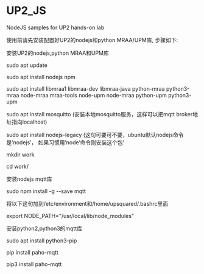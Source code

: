 # UP2_JS
NodeJS samples for UP2 hands-on lab

使用前请先安装配置好UP2的nodejs和python MRAA/UPM库, 步骤如下:

安装UP2的nodejs,python MRAA和UPM库
 
sudo apt update

sudo apt install nodejs npm

sudo apt install libmraa1 libmraa-dev libmraa-java python-mraa python3-mraa node-mraa mraa-tools node-upm node-mraa python-upm python3-upm

sudo apt install mosquitto (安装本地mosquitto服务，这样可以把mqtt broker地址指向localhost)

sudo apt install nodejs-legacy (这句可要可不要，ubuntu默认nodejs命令是’nodejs’， 如果习惯用’node’命令则安装这个包’

mkdir work

cd work/

安装nodejs mqtt库

sudo npm install -g --save mqtt

将以下这句加到/etc/environment和/home/upsquared/.bashrc里面

export NODE_PATH="/usr/local/lib/node_modules"


安装python2,python3的mqtt库

sudo apt install python3-pip

pip install paho-mqtt

pip3 install paho-mqtt


